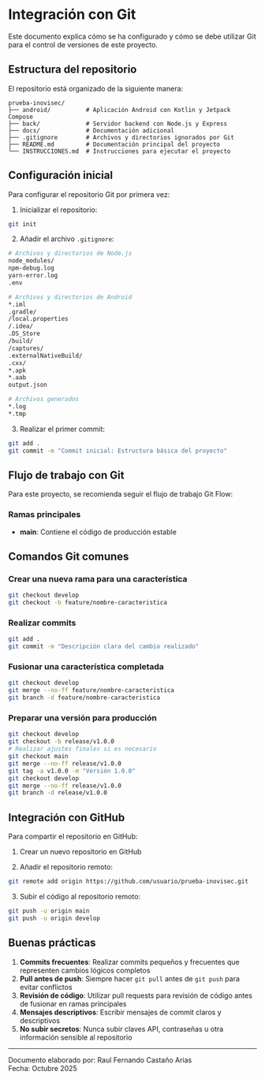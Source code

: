 # Integración con Git

Este documento explica cómo se ha configurado y cómo se debe utilizar Git para el control de versiones de este proyecto.

## Estructura del repositorio

El repositorio está organizado de la siguiente manera:

```
prueba-inovisec/
├── android/          # Aplicación Android con Kotlin y Jetpack Compose
├── back/             # Servidor backend con Node.js y Express
├── docs/             # Documentación adicional
├── .gitignore        # Archivos y directorios ignorados por Git
├── README.md         # Documentación principal del proyecto
└── INSTRUCCIONES.md  # Instrucciones para ejecutar el proyecto
```

## Configuración inicial

Para configurar el repositorio Git por primera vez:

1. Inicializar el repositorio:
```bash
git init
```

2. Añadir el archivo `.gitignore`:
```bash
# Archivos y directorios de Node.js
node_modules/
npm-debug.log
yarn-error.log
.env

# Archivos y directorios de Android
*.iml
.gradle/
/local.properties
/.idea/
.DS_Store
/build/
/captures/
.externalNativeBuild/
.cxx/
*.apk
*.aab
output.json

# Archivos generados
*.log
*.tmp
```

3. Realizar el primer commit:
```bash
git add .
git commit -m "Commit inicial: Estructura básica del proyecto"
```

## Flujo de trabajo con Git

Para este proyecto, se recomienda seguir el flujo de trabajo Git Flow:

### Ramas principales

- **main**: Contiene el código de producción estable

## Comandos Git comunes

### Crear una nueva rama para una característica

```bash
git checkout develop
git checkout -b feature/nombre-caracteristica
```

### Realizar commits

```bash
git add .
git commit -m "Descripción clara del cambio realizado"
```

### Fusionar una característica completada

```bash
git checkout develop
git merge --no-ff feature/nombre-caracteristica
git branch -d feature/nombre-caracteristica
```

### Preparar una versión para producción

```bash
git checkout develop
git checkout -b release/v1.0.0
# Realizar ajustes finales si es necesario
git checkout main
git merge --no-ff release/v1.0.0
git tag -a v1.0.0 -m "Versión 1.0.0"
git checkout develop
git merge --no-ff release/v1.0.0
git branch -d release/v1.0.0
```

## Integración con GitHub

Para compartir el repositorio en GitHub:

1. Crear un nuevo repositorio en GitHub

2. Añadir el repositorio remoto:
```bash
git remote add origin https://github.com/usuario/prueba-inovisec.git
```

3. Subir el código al repositorio remoto:
```bash
git push -u origin main
git push -u origin develop
```

## Buenas prácticas

1. **Commits frecuentes**: Realizar commits pequeños y frecuentes que representen cambios lógicos completos
2. **Pull antes de push**: Siempre hacer `git pull` antes de `git push` para evitar conflictos
3. **Revisión de código**: Utilizar pull requests para revisión de código antes de fusionar en ramas principales
4. **Mensajes descriptivos**: Escribir mensajes de commit claros y descriptivos
5. **No subir secretos**: Nunca subir claves API, contraseñas u otra información sensible al repositorio

---

Documento elaborado por: Raul Fernando Castaño Arias  
Fecha: Octubre 2025
